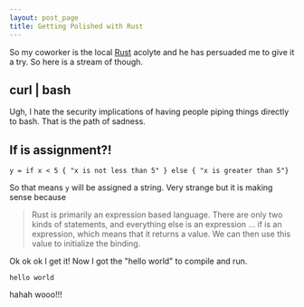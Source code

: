 ```yaml
---
layout: post_page
title: Getting Polished with Rust
---
```


So my coworker is the local [Rust](http://www.rust-lang.org/) acolyte and he has persuaded me to give it a try. So here is a stream of though.

## curl | bash

Ugh, I hate the security implications of having people piping things directly to bash. That is the path of sadness.

## If is assignment?!

    y = if x < 5 { "x is not less than 5" } else { "x is greater than 5"}


So that means `y` will be assigned a string. Very strange but it is making sense
because

> Rust is primarily an expression based language. There are only two kinds of
> statements, and everything else is an expression ...  if is an expression,
> which means that it returns a value. We can then use this value to initialize
> the binding.


Ok ok ok I get it! Now I got the "hello world" to compile and run.

    hello world

hahah wooo!!!



